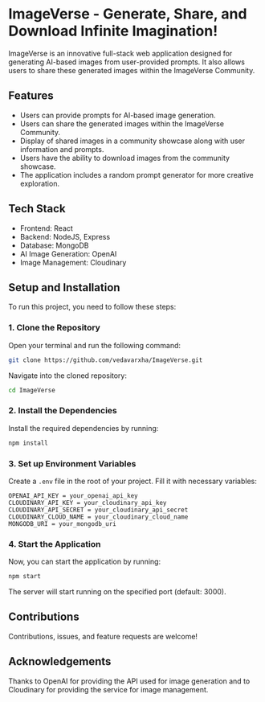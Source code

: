 # ImageVerse - Generate, Share, and Download Infinite Imagination!

ImageVerse is an innovative full-stack web application designed for generating AI-based images from user-provided prompts. It also allows users to share these generated images within the ImageVerse Community.

## Features
- Users can provide prompts for AI-based image generation.
- Users can share the generated images within the ImageVerse Community.
- Display of shared images in a community showcase along with user information and prompts.
- Users have the ability to download images from the community showcase.
- The application includes a random prompt generator for more creative exploration.

## Tech Stack
- Frontend: React
- Backend: NodeJS, Express
- Database: MongoDB
- AI Image Generation: OpenAI
- Image Management: Cloudinary

## Setup and Installation

To run this project, you need to follow these steps:

### 1. Clone the Repository
Open your terminal and run the following command:

```bash
git clone https://github.com/vedavarxha/ImageVerse.git
```
Navigate into the cloned repository:

```bash
cd ImageVerse
```

### 2. Install the Dependencies
Install the required dependencies by running:

```bash
npm install
```
### 3. Set up Environment Variables
Create a `.env` file in the root of your project. Fill it with necessary variables:

```
OPENAI_API_KEY = your_openai_api_key
CLOUDINARY_API_KEY = your_cloudinary_api_key
CLOUDINARY_API_SECRET = your_cloudinary_api_secret
CLOUDINARY_CLOUD_NAME = your_cloudinary_cloud_name
MONGODB_URI = your_mongodb_uri
```

### 4. Start the Application
Now, you can start the application by running:

```bash
npm start
```

The server will start running on the specified port (default: 3000).

## Contributions
Contributions, issues, and feature requests are welcome!


## Acknowledgements
Thanks to OpenAI for providing the API used for image generation and to Cloudinary for providing the service for image management.
